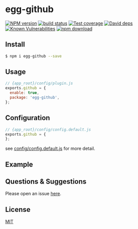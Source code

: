# egg-github

[![NPM version][npm-image]][npm-url]
[![build status][travis-image]][travis-url]
[![Test coverage][codecov-image]][codecov-url]
[![David deps][david-image]][david-url]
[![Known Vulnerabilities][snyk-image]][snyk-url]
[![npm download][download-image]][download-url]

[npm-image]: https://img.shields.io/npm/v/egg-github.svg?style=flat-square
[npm-url]: https://npmjs.org/package/egg-github
[travis-image]: https://img.shields.io/travis/luckyscript/egg-github.svg?style=flat-square
[travis-url]: https://travis-ci.org/luckyscript/egg-github
[codecov-image]: https://img.shields.io/codecov/c/github/luckyscript/egg-github.svg?style=flat-square
[codecov-url]: https://codecov.io/github/luckyscript/egg-github?branch=master
[david-image]: https://img.shields.io/david/luckyscript/egg-github.svg?style=flat-square
[david-url]: https://david-dm.org/luckyscript/egg-github
[snyk-image]: https://snyk.io/test/npm/egg-github/badge.svg?style=flat-square
[snyk-url]: https://snyk.io/test/npm/egg-github
[download-image]: https://img.shields.io/npm/dm/egg-github.svg?style=flat-square
[download-url]: https://npmjs.org/package/egg-github

<!--
Description here.
-->

## Install

```bash
$ npm i egg-github --save
```

## Usage

```js
// {app_root}/config/plugin.js
exports.github = {
  enable: true,
  package: 'egg-github',
};
```

## Configuration

```js
// {app_root}/config/config.default.js
exports.github = {
};
```

see [config/config.default.js](config/config.default.js) for more detail.

## Example

<!-- example here -->

## Questions & Suggestions

Please open an issue [here](https://github.com/luckyscript/egg/issues).

## License

[MIT](LICENSE)
